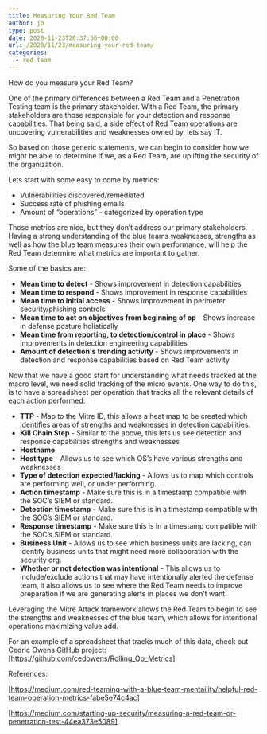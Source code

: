 ```yaml
---
title: Measuring Your Red Team
author: jp
type: post
date: 2020-11-23T20:37:56+00:00
url: /2020/11/23/measuring-your-red-team/
categories:
  - red team
---
```



How do you measure your Red Team? 

One of the primary differences between a Red Team and a Penetration Testing team is the primary stakeholder. With a Red Team, the primary stakeholders are those responsible for your detection and response capabilities. That being said, a side effect of Red Team operations are uncovering vulnerabilities and weaknesses owned by, lets say IT. 

So based on those generic statements, we can begin to consider how we might be able to determine if we, as a Red Team, are uplifting the security of the organization. 

Lets start with some easy to come by metrics:

- Vulnerabilities discovered/remediated
- Success rate of phishing emails
- Amount of “operations” - categorized by operation type

Those metrics are nice, but they don’t address our primary stakeholders. Having a strong understanding of the blue teams weaknesses, strengths as well as how the blue team measures their own performance, will help the Red Team determine what metrics are important to gather. 

Some of the basics are:

- **Mean time to detect** - Shows improvement in detection capabilities
- **Mean time to respond** - Shows improvement in response capabilities
- **Mean time to initial access** - Shows improvement in perimeter security/phishing controls
- **Mean time to act on objectives from beginning of op** - Shows increase in defense posture holistically 
- **Mean time from reporting, to detection/control in place** - Shows improvements in detection engineering capabilities
- **Amount of detection's trending activity** - Shows improvements in detection and response capabilities based on Red Team activity

Now that we have a good start for understanding what needs tracked at the macro level, we need solid tracking of the micro events. One way to do this, is to have a spreadsheet per operation that tracks all the relevant details of each action performed:

- **TTP** - Map to the Mitre ID, this allows a heat map to be created which identifies areas of strengths and weaknesses in detection capabilities.
- **Kill Chain Step** - Similar to the above, this lets us see detection and response capabilities strengths and weaknesses
- **Hostname**
- **Host type** - Allows us to see which OS’s have various strengths and weaknesses
- **Type of detection expected/lacking** - Allows us to map which controls are performing well, or under performing. 
- **Action timestamp** - Make sure this is in a timestamp compatible with the SOC’s SIEM or standard. 
- **Detection timestamp** - Make sure this is in a timestamp compatible with the SOC’s SIEM or standard. 
- **Response timestamp** - Make sure this is in a timestamp compatible with the SOC’s SIEM or standard. 
- **Business Unit** - Allows us to see which business units are lacking, can identify business units that might need more collaboration with the security org.
- **Whether or not detection was intentional** - This allows us to include/exclude actions that may have intentionally alerted the defense team, it also allows us to see where the Red Team needs to improve preparation if we are generating alerts in places we don’t want. 

Leveraging the Mitre Attack framework allows the Red Team to begin to see the strengths and weaknesses of the blue team, which allows for intentional operations maximizing value add. 

For an example of a spreadsheet that tracks much of this data, check out Cedric Owens GitHub project: [https://github.com/cedowens/Rolling_Op_Metrics]


References:

[https://medium.com/red-teaming-with-a-blue-team-mentaility/helpful-red-team-operation-metrics-fabe5e74c4ac]

[https://medium.com/starting-up-security/measuring-a-red-team-or-penetration-test-44ea373e5089]

